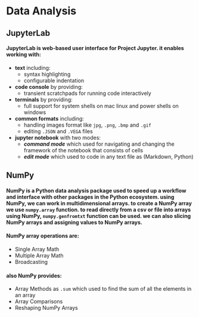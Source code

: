 # Data Analysis
## JupyterLab
#### JupyterLab is web-based user interface for Project Jupyter. it enables working with:
- **text** including:
    - syntax highlighting 
    - configurable indentation
- **code console** by providing:
    - transient scratchpads for running code interactively
- **terminals** by providing:
    - full support for system shells on mac linux and power shells on windows
- **common formats** including:
    - handling images format like `jpg`, `.png`, `.bmp` and `.gif`
    - editing `.JSON` and `.VEGA` files
- **jupyter notebook** with two modes:
    - **_command mode_** which used for navigating and changing the framework of the notebook that consists of cells
    - **_edit mode_** which used to code in any text file as (Markdown, Python)
## NumPy
#### NumPy is a Python data analysis package used to speed up a workflow and interface with other packages in the Python ecosystem. using NumPy, we can work in multidimensional arrays. to create a NumPy array we use `numpy.array` function. to read directly from a csv or file into arrays using NumPy, `numpy.genfromtxt` function can be used. we can also slicing NumPy arrays and assigning values to NumPy arrays. 
#### NumPy array operations are:
- Single Array Math 
- Multiple Array Math
- Broadcasting
#### also NumPy provides:
- Array Methods as `.sum` which used to find the sum of all the elements in an array
- Array Comparisons 
- Reshaping NumPy Arrays